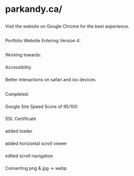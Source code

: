 # parkandy.ca/

##
Visit the website on Google Chrome for the best experience.

## 
Portfolio Website 
Entering Version 4:
##
Working towards:
###
Accessibility
###
Better interactions on safari and ios devices

##
Completed:
###
Google Site Speed Score of 95/100
###
SSL Certificate
###
added loader
###
added horizontal scroll viewer
###
edited scroll navigation
###
Converting png & jpg -> webp

